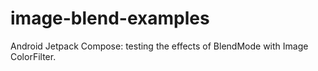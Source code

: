 # image-blend-examples
Android Jetpack Compose: testing the effects of BlendMode with Image ColorFilter.
